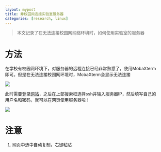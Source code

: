```yaml
---
layout: mypost
title: 非校园网连接实验室服务器
categories: [research, linux]
---
```


> 本文记录了在无法连接校园网网络环境时，如何使用实验室的服务器

# 方法

在学校有校园网环境下，对服务器的远程连接已经非常熟悉了，使用MobaXterm即可。但是在无法连接校园网环境时，MobaXterm会显示无法连接

![](https://i.loli.net/2021/06/26/DhskNpyWxE9GHla.png)

此时需要登录[网站](https://d.buaa.edu.cn/)，之后在上部搜索框选择ssh并输入服务器IP，然后填写自己的用户名和密码，就可以在网页使用服务器啦！

![](https://i.loli.net/2021/06/26/93KpPY1izaSZOWy.png)

# 注意

1. 网页中选中自动复制，右键粘贴

